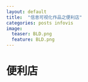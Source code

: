 ```yaml
---
layout: default
title:  "信息可视化作品之便利店"
categories: posts infovis
image:
  teaser: BLD.png
  feature: BLD.png
---
```


# 便利店
	
